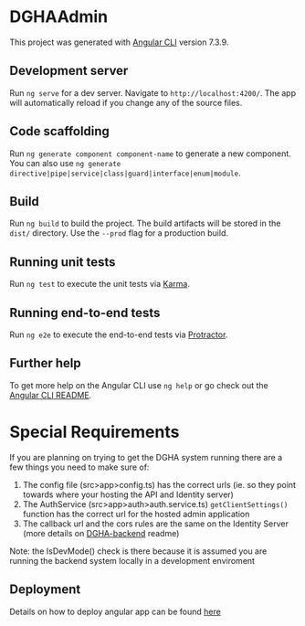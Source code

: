 # DGHAAdmin

This project was generated with [Angular CLI](https://github.com/angular/angular-cli) version 7.3.9.

## Development server

Run `ng serve` for a dev server. Navigate to `http://localhost:4200/`. The app will automatically reload if you change any of the source files.

## Code scaffolding

Run `ng generate component component-name` to generate a new component. You can also use `ng generate directive|pipe|service|class|guard|interface|enum|module`.

## Build

Run `ng build` to build the project. The build artifacts will be stored in the `dist/` directory. Use the `--prod` flag for a production build.

## Running unit tests

Run `ng test` to execute the unit tests via [Karma](https://karma-runner.github.io).

## Running end-to-end tests

Run `ng e2e` to execute the end-to-end tests via [Protractor](http://www.protractortest.org/).

## Further help

To get more help on the Angular CLI use `ng help` or go check out the [Angular CLI README](https://github.com/angular/angular-cli/blob/master/README.md).

# Special Requirements

If you are planning on trying to get the DGHA system running there are a few things you need to make sure of:
1. The config file (src>app>config.ts) has the correct urls (ie. so they point towards where your hosting the API and Identity server)
2. The AuthService (src>app>auth>auth.service.ts) `getClientSettings()` function has the correct url for the hosted admin application
3. The callback url and the cors rules are the same on the Identity Server (more details on [DGHA-backend](https://github.com/Meandmy10/DGHA-Backend) readme)

Note: the IsDevMode() check is there because it is assumed you are running the backend system locally in a development enviroment

## Deployment

Details on how to deploy angular app can be found [here](https://angular.io/guide/deployment)

